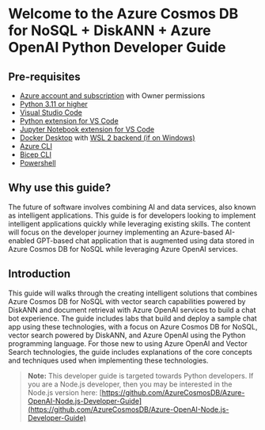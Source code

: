 # Welcome to the Azure Cosmos DB for NoSQL + DiskANN + Azure OpenAI Python Developer Guide

## Pre-requisites

- [Azure account and subscription](https://azure.microsoft.com/free/) with Owner permissions
- [Python 3.11 or higher](https://www.python.org/?downloads)
- [Visual Studio Code](https://code.visualstudio.com/download)
- [Python extension for VS Code](https://marketplace.visualstudio.com/items?itemName=ms-python.python)
- [Jupyter Notebook extension for VS Code](https://marketplace.visualstudio.com/items?itemName=ms-toolsai.jupyter)
- [Docker Desktop](https://www.docker.com/products/docker-desktop/) with [WSL 2 backend (if on Windows)](https://learn.docker.com/desktop/wsl/)
- [Azure CLI](https://learn.microsoft.com/cli/azure/install-azure-cli)
- [Bicep CLI](https://learn.microsoft.com/azure/azure-resource-manager/bicep/install#install-manually)
- [Powershell](https://learn.microsoft.com/powershell/scripting/install/installing-powershell?view=powershell-7.3)

## Why use this guide?

The future of software involves combining AI and data services, also known as intelligent applications. This guide is for developers looking to implement intelligent applications quickly while leveraging existing skills. The content will focus on the developer journey implementing an Azure-based AI-enabled GPT-based chat application that is augmented using data stored in Azure Cosmos DB for NoSQL while leveraging Azure OpenAI services.

## Introduction

This guide will walks through the creating intelligent solutions that combines Azure Cosmos DB for NoSQL with vector search capabilities powered by DiskANN and document retrieval with Azure OpenAI services to build a chat bot experience. The guide includes labs that build and deploy a sample chat app using these technologies, with a focus on Azure Cosmos DB for NoSQL, vector search powered by DiskANN, and Azure OpenAI using the Python programming language. For those new to using Azure OpenAI and Vector Search technologies, the guide includes explanations of the core concepts and techniques used when implementing these technologies.

> **Note:** This developer guide is targeted towards Python developers. If you are a Node.js developer, then you may be interested in the Node.js version here: [https://github.com/AzureCosmosDB/Azure-OpenAI-Node.js-Developer-Guide](https://github.com/AzureCosmosDB/Azure-OpenAI-Node.js-Developer-Guide)
